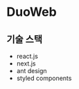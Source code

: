 # DuoWeb

<h2>기술 스택</h2>

<ul> 
  <li>react.js</li>
  <li>next.js</li>
  <li>ant design</li>
  <li>styled components</li>
</ul>
